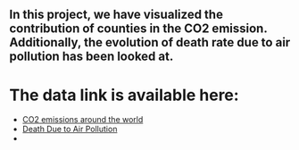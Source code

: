 ## In this project, we have visualized the contribution of counties in the CO2 emission. Additionally, the evolution of death rate due to air pollution has been looked at.
# The data link is available here:
- [CO2 emissions around the world](https://www.kaggle.com/datasets/koustavghosh149/co2-emission-around-the-world)
- [Death Due to Air Pollution](https://www.kaggle.com/datasets/akshat0giri/death-due-to-air-pollution-19902017)
- 
